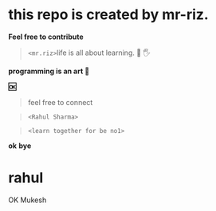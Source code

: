 # this repo is created by mr-riz.
**Feel free to contribute**
> `<mr.riz>`life is all about learning.
 :metal:
 	:raised_hand_with_fingers_splayed:
  
**programming is an art :art:**

**:ok:**
>feel free to connect

>`<Rahul Sharma>`

>`<learn together for be no1>`

**ok** **bye**

 # rahul
OK 
Mukesh
